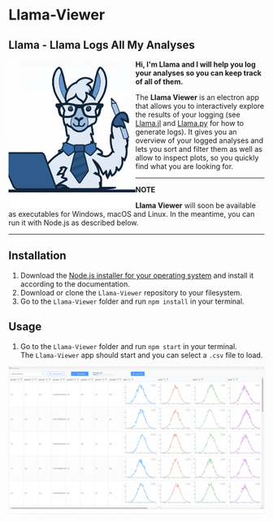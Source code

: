 # Llama-Viewer

## Llama - Llama Logs All My Analyses


<img src="assets/icons/llama.png" width="250" align="left"/>


**Hi, I'm Llama and I will help you log your analyses so you can keep track of all of them.**

The **Llama Viewer** is an electron app that allows you to interactively explore the results of your logging (see [Llama.jl](https://github.com/Cornelius-G/Llama.jl) and [Llama.py](https://github.com/Cornelius-G/Llama.py) for how to generate logs). 
It gives you an overview of your logged analyses and lets you sort and filter them as well as allow to inspect plots, so you quickly find what you are looking for.

---
**NOTE**

**Llama Viewer** will soon be available as executables for Windows, macOS and Linux. 
In the meantime, you can run it with Node.js as described below.

---



## Installation

1) Download the [Node.js installer for your operating system](https://nodejs.org/en/download/) and install it according to the documentation.
2) Download or clone the `Llama-Viewer` repository to your filesystem.
3) Go to the `Llama-Viewer` folder and run `npm install` in your terminal.

## Usage
1) Go to the `Llama-Viewer` folder and run `npm start` in your terminal.  
The `Llama-Viewer` app should start and you can select a `.csv` file to load.


<img src="docs/images/llama-viewer.png" width="1900" align="center"/>
